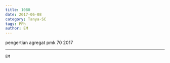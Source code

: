 ```yaml
---
title: 1080
date: 2017-06-08
category: Tanya-SC
tags: PPh
author: EM
---
```


pengertian agregat pmk 70 2017

---



`EM`
